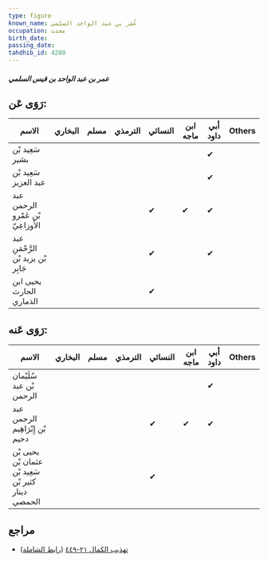 ```yaml
---
type: figure
known_name: عُمَر بن عبد الواحد السلمي
occupation: محدث
birth_date:
passing_date:
tahdhib_id: 4280
---
```

##### عمر بن عبد الواحد بن قيس السلمي

## رَوَى عَن:
| الاسم                               | البخاري | مسلم | الترمذي | النسائي | ابن ماجه | أبي داود | Others |
| ----------------------------------- | ------- | ---- | ------- | ------- | -------- | -------- | ------ |
| سَعِيد بْن بشير                     |         |      |         |         |          | ✔        |        |
| سَعِيد بْن عبد العزيز               |         |      |         |         |          | ✔        |        |
| عبد الرحمن بْن عَمْرو الأَوزاعِيّ   |         |      |         | ✔       | ✔        | ✔        |        |
| عبد الرَّحْمَنِ بْن يزيد بْن جَابِر |         |      |         | ✔       |          | ✔        |        |
| يحيى ابن الحارث الذماري             |         |      |         | ✔       |          |          |        |
## رَوَى عَنه:
| الاسم                                               | البخاري | مسلم | الترمذي | النسائي | ابن ماجه | أبي داود | Others |
| --------------------------------------------------- | ------- | ---- | ------- | ------- | -------- | -------- | ------ |
| سُلَيْمان بْن عبد الرحمن                            |         |      |         |         |          | ✔        |        |
| عبد الرحمن بْن إِبْرَاهِيم دحيم                     |         |      |         | ✔       | ✔        | ✔        |        |
| يحيى بْن عثمان بْن سَعِيد بْن كثير بْن دينار الحمصي |         |      |         | ✔       |          |          |        |
## مراجع
- [تهذيب الكمال ٢١-٤٤٩](obsidian://open?vault=Tahdhib-al-Kamal&file=Figures/٤٢٨٠-عمر%20بن%20عبد%20الواحد%20بن%20قيس%20السلمي) ([رابط الشاملة](https://shamela.ws/book/3722/11096))